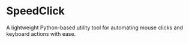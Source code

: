 # SpeedClick
A lightweight Python-based utility tool for automating mouse clicks and keyboard actions with ease.
